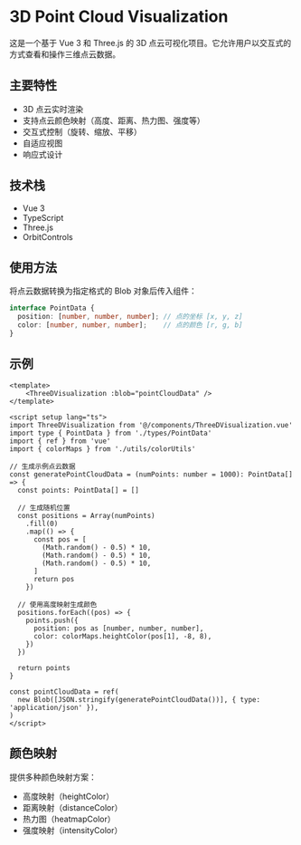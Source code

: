 # 3D Point Cloud Visualization

这是一个基于 Vue 3 和 Three.js 的 3D 点云可视化项目。它允许用户以交互式的方式查看和操作三维点云数据。

## 主要特性

- 3D 点云实时渲染
- 支持点云颜色映射（高度、距离、热力图、强度等）
- 交互式控制（旋转、缩放、平移）
- 自适应视图
- 响应式设计

## 技术栈

- Vue 3
- TypeScript
- Three.js
- OrbitControls

## 使用方法

将点云数据转换为指定格式的 Blob 对象后传入组件：

```typescript
interface PointData {
  position: [number, number, number]; // 点的坐标 [x, y, z]
  color: [number, number, number];    // 点的颜色 [r, g, b]
}
```

## 示例

```vue
<template>
    <ThreeDVisualization :blob="pointCloudData" />
</template>

<script setup lang="ts">
import ThreeDVisualization from '@/components/ThreeDVisualization.vue'
import type { PointData } from './types/PointData'
import { ref } from 'vue'
import { colorMaps } from './utils/colorUtils'

// 生成示例点云数据
const generatePointCloudData = (numPoints: number = 1000): PointData[] => {
  const points: PointData[] = []

  // 生成随机位置
  const positions = Array(numPoints)
    .fill(0)
    .map(() => {
      const pos = [
        (Math.random() - 0.5) * 10,
        (Math.random() - 0.5) * 10,
        (Math.random() - 0.5) * 10,
      ]
      return pos
    })

  // 使用高度映射生成颜色
  positions.forEach((pos) => {
    points.push({
      position: pos as [number, number, number],
      color: colorMaps.heightColor(pos[1], -8, 8),
    })
  })

  return points
}

const pointCloudData = ref(
  new Blob([JSON.stringify(generatePointCloudData())], { type: 'application/json' }),
)
</script>
```

## 颜色映射

提供多种颜色映射方案：
- 高度映射（heightColor）
- 距离映射（distanceColor）
- 热力图（heatmapColor）
- 强度映射（intensityColor）
